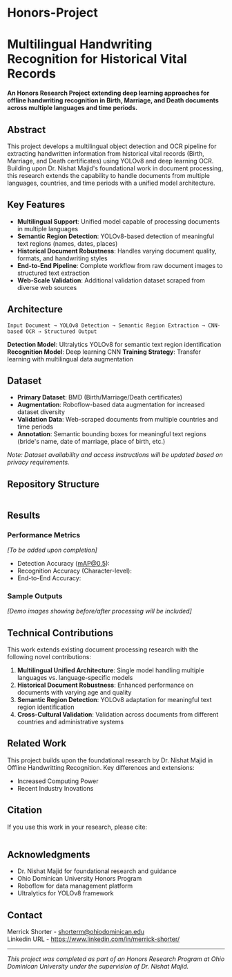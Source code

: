 ﻿# Honors-Project
# Multilingual Handwriting Recognition for Historical Vital Records

**An Honors Research Project extending deep learning approaches for offline handwriting recognition in Birth, Marriage, and Death documents across multiple languages and time periods.**

## Abstract

This project develops a multilingual object detection and OCR pipeline for extracting handwritten information from historical vital records (Birth, Marriage, and Death certificates) using YOLOv8 and deep learning OCR. Building upon Dr. Nishat Majid's foundational work in document processing, this research extends the capability to handle documents from multiple languages, countries, and time periods with a unified model architecture.

## Key Features

- **Multilingual Support**: Unified model capable of processing documents in multiple languages
- **Semantic Region Detection**: YOLOv8-based detection of meaningful text regions (names, dates, places)
- **Historical Document Robustness**: Handles varying document quality, formats, and handwriting styles
- **End-to-End Pipeline**: Complete workflow from raw document images to structured text extraction
- **Web-Scale Validation**: Additional validation dataset scraped from diverse web sources

## Architecture

```
Input Document → YOLOv8 Detection → Semantic Region Extraction → CNN-based OCR → Structured Output
```

**Detection Model**: Ultralytics YOLOv8 for semantic text region identification  
**Recognition Model**: Deep learning CNN
**Training Strategy**: Transfer learning with multilingual data augmentation

## Dataset

- **Primary Dataset**: BMD (Birth/Marriage/Death certificates)
- **Augmentation**: Roboflow-based data augmentation for increased dataset diversity
- **Validation Data**: Web-scraped documents from multiple countries and time periods
- **Annotation**: Semantic bounding boxes for meaningful text regions (bride's name, date of marriage, place of birth, etc.)

*Note: Dataset availability and access instructions will be updated based on privacy requirements.*

## Repository Structure

```

```

## Results

### Performance Metrics
*[To be added upon completion]*
- Detection Accuracy (mAP@0.5): 
- Recognition Accuracy (Character-level): 
- End-to-End Accuracy: 

### Sample Outputs
*[Demo images showing before/after processing will be included]*

## Technical Contributions

This work extends existing document processing research with the following novel contributions:

1. **Multilingual Unified Architecture**: Single model handling multiple languages vs. language-specific models
2. **Historical Document Robustness**: Enhanced performance on documents with varying age and quality
3. **Semantic Region Detection**: YOLOv8 adaptation for meaningful text region identification
4. **Cross-Cultural Validation**: Validation across documents from different countries and administrative systems

## Related Work

This project builds upon the foundational research by Dr. Nishat Majid in Offline Handwritting Recognition. Key differences and extensions:
- Increased Computing Power
- Recent Industry Inovations

## Citation

If you use this work in your research, please cite:

```bibtex

```

## Acknowledgments

- Dr. Nishat Majid for foundational research and guidance
- Ohio Dominican University Honors Program
- Roboflow for data management platform
- Ultralytics for YOLOv8 framework

## Contact

Merrick Shorter - shorterm@ohiodominican.edu  
Linkedin URL - https://www.linkedin.com/in/merrick-shorter/

---
*This project was completed as part of an Honors Research Program at Ohio Dominican University under the supervision of Dr. Nishat Majid.*
